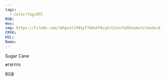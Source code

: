 ```yaml
---
tags:
  - Color/Tag/NTC
RGB:
Hex:
img: https://filedn.com/l0hpzxl1f01yT7GHxtF8cyk/Color%20Snake/standard_csv_to_svg/%23/F9FFF6.svg
CMYK:
HSL:
Name:
---
```

Sugar Cane
```palette
#F9FFF6
```
RGB
